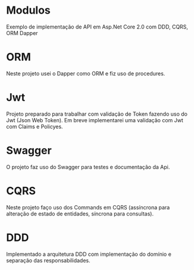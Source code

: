 # Modulos
Exemplo de implementação de API em Asp.Net Core 2.0 com DDD, CQRS, ORM Dapper

# ORM
Neste projeto usei o Dapper como ORM e fiz uso de procedures.

# Jwt
Projeto preparado para trabalhar com validação de Token fazendo uso do Jwt (Json Web Token). Em breve implementarei uma validação com Jwt com Claims e Policyes.

# Swagger
O projeto faz uso do Swagger para testes e documentação da Api.

# CQRS
Neste projeto faço uso dos Commands em CQRS (assíncrona para alteração de estado de entidades, síncrona para consultas).

# DDD
Implementado a arquitetura DDD com implementação do domínio e separação das responsabilidades.
